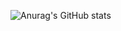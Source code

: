 ![Anurag's GitHub stats](https://github-readme-stats.vercel.app/api?username=igivotron&show_icons=true&theme=radical)
